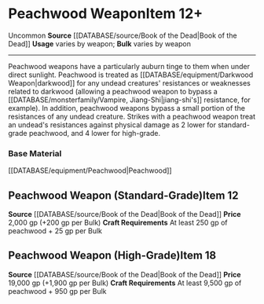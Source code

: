 ﻿---
id: '1543'
item_category: Weapons
item_subcategory: Precious Material Weapons
level: '12'
name: Peachwood Weapon
price: 2,000 gp (+200 gp per Bulk)
rarity: Uncommon
source: '[[DATABASE/source/Book of the Dead|Book of the Dead]]'
trait:
- '[[DATABASE/trait/Uncommon|Uncommon]]'
type: Item
usage: varies by weapon

---
# Peachwood Weapon<span class="item-type">Item 12+</span>

<span class="trait-uncommon item-trait">Uncommon</span>
**Source** [[DATABASE/source/Book of the Dead|Book of the Dead]]
**Usage** varies by weapon; **Bulk** varies by weapon

---
Peachwood weapons have a particularly auburn tinge to them when under direct sunlight. Peachwood is treated as [[DATABASE/equipment/Darkwood Weapon|darkwood]] for any undead creatures' resistances or weaknesses related to darkwood (allowing a peachwood weapon to bypass a [[DATABASE/monsterfamily/Vampire, Jiang-Shi|jiang-shi's]] resistance, for example). In addition, peachwood weapons bypass a small portion of the resistances of any undead creature. Strikes with a peachwood weapon treat an undead's resistances against physical damage as 2 lower for standard-grade peachwood, and 4 lower for high-grade.

### Base Material

[[DATABASE/equipment/Peachwood|Peachwood]]

## Peachwood Weapon (Standard-Grade)<span class="item-type">Item 12</span>

**Source** [[DATABASE/source/Book of the Dead|Book of the Dead]]
**Price** 2,000 gp (+200 gp per Bulk)
**Craft Requirements** At least 250 gp of peachwood + 25 gp per Bulk

## Peachwood Weapon (High-Grade)<span class="item-type">Item 18</span>

**Source** [[DATABASE/source/Book of the Dead|Book of the Dead]]
**Price** 19,000 gp (+1,900 gp per Bulk)
**Craft Requirements** At least 9,500 gp of peachwood + 950 gp per Bulk